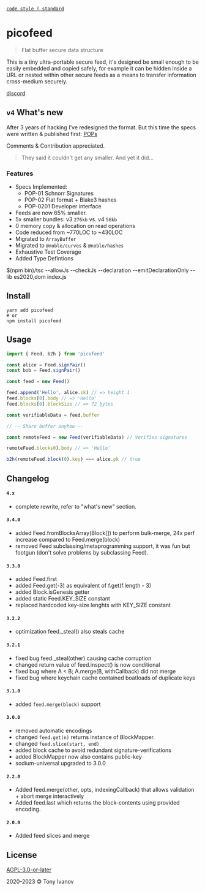 [`code style | standard`](https://standardjs.com/)
# picofeed

> Flat buffer secure data structure

This is a tiny ultra-portable secure feed, it's designed be small enough to be easily
embedded and copied safely, for example it can be hidden inside a URL or nested within other
secure feeds as a means to transfer information cross-medium securely.

[discord](https://discord.gg/8RMRUPZ9RS)

## `v4` What's new

After 3 years of hacking I've redesigned the format.
But this time the specs were written &amp; published first: [POPs](https://github.com/decentlabs-north/pops)

Comments &amp; Contribution appreciated.

> They said it couldn't get any smaller.
> And yet it did...

### Features

- Specs Implemented:
  - POP-01 Schnorr Signatures
  - POP-02 Flat format + Blake3 hashes
  - POP-0201 Developer interface
- Feeds are now 65% smaller.
- 5x smaller bundles: v3 `276kb` vs. v4 `56kb`
- 0 memory copy &amp; allocation on read operations
- Code reduced from ~770LOC to ~430LOC
- Migrated to `ArrayBuffer`
- Migrated to `@noble/curves` &amp; `@noble/hashes`
- Exhaustive Test Coverage
- Added Type Defintions

$(npm bin)/tsc --allowJs --checkJs --declaration --emitDeclarationOnly --lib es2020,dom index.js

## <a name="install"></a> Install

```
yarn add picofeed
# or
npm install picofeed
```

## <a name="usage"></a> Usage

```js
import { Feed, b2h } from 'picofeed'

const alice = Feed.signPair()
const bob = Feed.signPair()

const feed = new Feed()

feed.append('Hello', alice.sk) // => height 1
feed.blocks[0].body // => 'Hello'
feed.blocks[0].blockSize // => 72 bytes

const verifiableData = feed.buffer

// -- Share buffer anyhow --

const remoteFeed = new Feed(verifiableData) // Verifies signatures

remoteFeed.blocks0).body // => 'Hello'

b2h(remoteFeed.block(0).key) === alice.pk // true
```

## Changelog
#### `4.x`
- complete rewrite, refer to "what's new" section.

#### `3.4.0`
- added Feed.fromBlocksArray(Block[]) to perform bulk-merge, 24x perf increase compared to Feed.merge(block)
- removed Feed subclassing/metaprogramming support, it was fun but footgun (don't solve problems by subclassing Feed).

#### `3.3.0`
- added Feed.first
- added Feed.get(-3) as equivalent of f.get(f.length - 3)
- added Block.isGenesis getter
- added static Feed.KEY_SIZE constant
- replaced hardcoded key-size lenghts with KEY_SIZE constant

#### `3.2.2`
- optimization feed._steal() also steals cache

#### `3.2.1`
- fixed bug feed._steal(other) causing cache corruption
- changed return value of feed.inspect() is now conditional
- fixed bug where A < B; A.merge(B, withCallback) did not merge
- fixed bug where keychain cache contained boatloads of duplicate keys

#### `3.1.0`
- added `feed.merge(block)` support

#### `3.0.0`
- removed automatic encodings
- changed `feed.get(n)` returns instance of BlockMapper.
- changed `feed.slice(start, end)`
- added block cache to avoid redundant signature-verifications
- added BlockMapper now also contains public-key
- sodium-universal upgraded to 3.0.0

#### `2.2.0`
- Added feed.merge(other, opts, indexingCallback) that allows validation + abort merge interactively
- Added feed.last which returns the block-contents using provided encoding.
#### `2.0.0`
-  Added feed slices and merge
## License

[AGPL-3.0-or-later](./LICENSE)

2020-2023 &#x1f12f; Tony Ivanov
